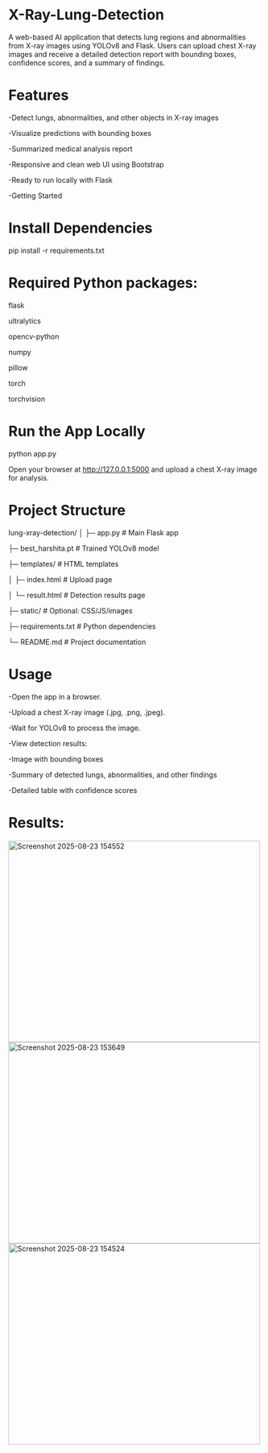 # X-Ray-Lung-Detection

A web-based AI application that detects lung regions and abnormalities from X-ray images using YOLOv8 and Flask. Users can upload chest X-ray images and receive a detailed detection report with bounding boxes, confidence scores, and a summary of findings.

# Features

-Detect lungs, abnormalities, and other objects in X-ray images

-Visualize predictions with bounding boxes

-Summarized medical analysis report

-Responsive and clean web UI using Bootstrap

-Ready to run locally with Flask

-Getting Started

# Install Dependencies

pip install -r requirements.txt


# Required Python packages:
flask

ultralytics 

opencv-python

numpy

pillow

torch

torchvision

# Run the App Locally
python app.py


Open your browser at http://127.0.0.1:5000
 and upload a chest X-ray image for analysis.

# Project Structure
lung-xray-detection/
│
├─ app.py                   # Main Flask app

├─ best_harshita.pt         # Trained YOLOv8 model

├─ templates/               # HTML templates

│   ├─ index.html           # Upload page

│   └─ result.html          # Detection results page

├─ static/                  # Optional: CSS/JS/images

├─ requirements.txt         # Python dependencies

└─ README.md                # Project documentation

# Usage
-Open the app in a browser.

-Upload a chest X-ray image (.jpg, .png, .jpeg).

-Wait for YOLOv8 to process the image.

-View detection results:

-Image with bounding boxes

-Summary of detected lungs, abnormalities, and other findings

-Detailed table with confidence scores

# Results:



<img width="500" height="400" alt="Screenshot 2025-08-23 154552" src="https://github.com/user-attachments/assets/294f1a11-292e-4e48-87bd-f27486cc3c72" />

<img width="500" height="400" alt="Screenshot 2025-08-23 153649" src="https://github.com/user-attachments/assets/06106410-bf78-4ec8-bbfa-93c80b9c79cc" />

<img width="500" height="400" alt="Screenshot 2025-08-23 154524" src="https://github.com/user-attachments/assets/a8c0713d-c8ab-408e-9173-3ac9a033ed3c" />










